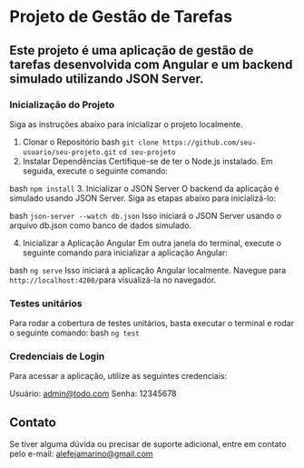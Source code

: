 # Projeto de Gestão de Tarefas
## Este projeto é uma aplicação de gestão de tarefas desenvolvida com Angular e um backend simulado utilizando JSON Server.

### Inicialização do Projeto
Siga as instruções abaixo para inicializar o projeto localmente.

1. Clonar o Repositório
bash
`git clone https://github.com/seu-usuario/seu-projeto.git`
`cd seu-projeto`
2. Instalar Dependências
Certifique-se de ter o Node.js instalado. Em seguida, execute o seguinte comando:

bash
`npm install`
3. Inicializar o JSON Server
O backend da aplicação é simulado usando JSON Server. Siga as etapas abaixo para inicializá-lo:

bash
`json-server --watch db.json`
Isso iniciará o JSON Server usando o arquivo db.json como banco de dados simulado.

4. Inicializar a Aplicação Angular
Em outra janela do terminal, execute o seguinte comando para inicializar a aplicação Angular:

bash
`ng serve`
Isso iniciará a aplicação Angular localmente. Navegue para `http://localhost:4200/`para visualizá-la no navegador.

### Testes unitários
Para rodar a cobertura de testes unitários, basta executar o terminal e rodar o seguinte comando:
bash
`ng test`

### Credenciais de Login
Para acessar a aplicação, utilize as seguintes credenciais:

Usuário: admin@todo.com
Senha: 12345678

## Contato
Se tiver alguma dúvida ou precisar de suporte adicional, entre em contato pelo e-mail: alefejamarino@gmail.com

